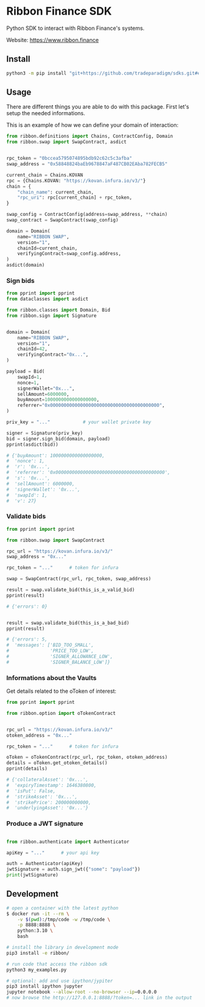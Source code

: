 # Ribbon Finance SDK

Python SDK to interact with Ribbon Finance's systems.

Website: https://www.ribbon.finance

## Install

```bash
python3 -m pip install "git+https://github.com/tradeparadigm/sdks.git#egg=ribbon&subdirectory=ribbon"
```

## Usage

There are different things you are able to do with this package.
First let's setup the needed informations.

This is an example of how we can define your domain of interaction:
```python
from ribbon.definitions import Chains, ContractConfig, Domain
from ribbon.swap import SwapContract, asdict


rpc_token = "0bccea5795074895bdb92c62c5c3afba"
swap_address = "0x58848824baEb9678847aF487CB02EAba782FECB5"

current_chain = Chains.KOVAN
rpc = {Chains.KOVAN: "https://kovan.infura.io/v3/"}
chain = {
    "chain_name": current_chain,
    "rpc_uri": rpc[current_chain] + rpc_token,
}

swap_config = ContractConfig(address=swap_address, **chain)
swap_contract = SwapContract(swap_config)

domain = Domain(
    name="RIBBON SWAP",
    version="1",
    chainId=current_chain,
    verifyingContract=swap_config.address,
)
asdict(domain)

```

### Sign bids

```python
from pprint import pprint
from dataclasses import asdict

from ribbon.classes import Domain, Bid
from ribbon.sign import Signature


domain = Domain(
    name="RIBBON SWAP",
    version="1",
    chainId=42,
    verifyingContract="0x...",
)

payload = Bid(
    swapId=1,
    nonce=1,
    signerWallet="0x...",
    sellAmount=6000000,
    buyAmount=1000000000000000000,
    referrer="0x0000000000000000000000000000000000000000",
)

priv_key = "..."            # your wallet private key

signer = Signature(priv_key)
bid = signer.sign_bid(domain, payload)
pprint(asdict(bid))

# {'buyAmount': 1000000000000000000,
#  'nonce': 1,
#  'r': '0x...',
#  'referrer': '0x0000000000000000000000000000000000000000',
#  's': '0x...',
#  'sellAmount': 6000000,
#  'signerWallet': '0x...',
#  'swapId': 1,
#  'v': 27}

```

### Validate bids

```python
from pprint import pprint

from ribbon.swap import SwapContract

rpc_url = "https://kovan.infura.io/v3/"
swap_address = "0x..."

rpc_token = "..."      # token for infura

swap = SwapContract(rpc_url, rpc_token, swap_address)

result = swap.validate_bid(this_is_a_valid_bid)
pprint(result)

# {'errors': 0}


result = swap.validate_bid(this_is_a_bad_bid)
pprint(result)

# {'errors': 5,
#  'messages': ['BID_TOO_SMALL',
#               'PRICE_TOO_LOW',
#               'SIGNER_ALLOWANCE_LOW',
#               'SIGNER_BALANCE_LOW']}

```

### Informations about the Vaults

Get details related to the oToken of interest:
```python
from pprint import pprint

from ribbon.option import oTokenContract


rpc_url = "https://kovan.infura.io/v3/"
otoken_address = "0x..."

rpc_token = "..."      # token for infura

oToken = oTokenContract(rpc_url, rpc_token, otoken_address)
details = oToken.get_otoken_details()
pprint(details)

# {'collateralAsset': '0x...',
#  'expiryTimestamp': 1646380800,
#  'isPut': False,
#  'strikeAsset': '0x...',
#  'strikePrice': 200000000000,
#  'underlyingAsset': '0x...'}

```

### Produce a JWT signature

```python

from ribbon.authenticate import Authenticator

apiKey = "..."      # your api key

auth = Authenticator(apiKey)
jwtSignature = auth.sign_jwt({"some": "payload"})
print(jwtSignature)
```

## Development

```bash
# open a container with the latest python
$ docker run -it --rm \
    -v $(pwd):/tmp/code -w /tmp/code \
    -p 8888:8888 \
    python:3.10 \
    bash

# install the library in development mode
pip3 install -e ribbon/

# run code that access the ribbon sdk
python3 my_examples.py

# optional: add and use ipython/jypiter
pip3 install ipython jupyter
jupyter notebook --allow-root --no-browser --ip=0.0.0.0
# now browse the http://127.0.0.1:8888/?token=... link in the output
```
